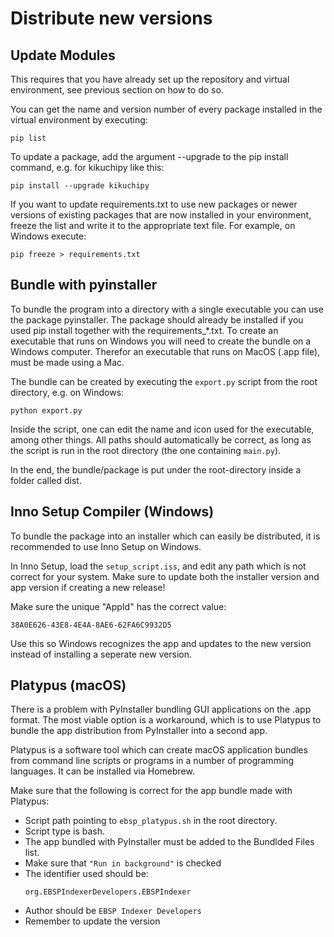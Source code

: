 # Distribute new versions

## Update Modules 
This requires that you have already set up the repository and virtual environment, see previous section on how to do so.

You can get the name and version number of every package installed in the virtual environment by  executing:
```
pip list
```
To update a package, add the argument --upgrade to the pip install command, e.g. for kikuchipy like this:
```
pip install --upgrade kikuchipy 
```
If you want to update requirements.txt to use new packages or newer versions of existing packages that are now installed in your environment, freeze the list and write it to the appropriate text file. For example, on Windows execute:
```
pip freeze > requirements.txt 
```

## Bundle with pyinstaller
To bundle the program into a directory with a single executable you can use the package pyinstaller. The package should already be installed if you used pip install together with the requirements_*.txt. To create an executable that runs on Windows you will need to create the bundle on a Windows computer. Therefor an executable that runs on MacOS (.app file), must be made using a Mac.

The bundle can be created by executing the `export.py` script from the root directory, e.g. on Windows:
```
python export.py
```
Inside the script, one can edit the name and icon used for the executable, among other things. All paths should automatically be correct, as long as the script is run in the root directory (the one containing `main.py`).


In the end, the bundle/package is put under the root-directory inside a folder called dist.

## Inno Setup Compiler (Windows)
To bundle the package into an installer which can easily be distributed, it is recommended to use Inno Setup on Windows. 

In Inno Setup, load the `setup_script.iss`, and edit any path which is not correct for your system. Make sure to update both the installer version and app version if creating a new release!

Make sure the unique "AppId" has the correct value: 
```
38A0E626-43E8-4E4A-8AE6-62FA6C9932D5
``` 
Use this so Windows recognizes the app and updates to the new version instead of installing a seperate new version.

## Platypus (macOS)
There is a problem with PyInstaller bundling GUI applications on the .app format. 
The most viable option is a workaround, which is to use Platypus to bundle the app distribution from PyInstaller into a second app. 

Platypus is a software tool which can create macOS application bundles from command line scripts or programs in a number of programming languages.
It can be installed via Homebrew.

Make sure that the following is correct for the app bundle made with Platypus:
- Script path pointing to `ebsp_platypus.sh` in the root directory.
- Script type is bash. 
- The app bundled with PyInstaller must be added to the Bundlded Files list.
- Make sure that `"Run in background"` is checked
- The identifier used should be:
    ```
    org.EBSPIndexerDevelopers.EBSPIndexer
    ``` 
- Author should be `EBSP Indexer Developers`
- Remember to update the version